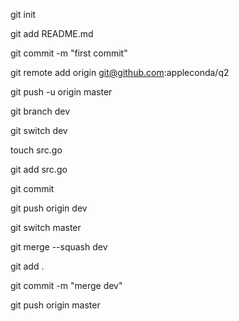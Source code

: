 git init

git add README.md

git commit -m "first commit"

git remote add origin git@github.com:appleconda/q2

git push -u origin master

git branch dev

git switch dev

touch src.go

git add src.go

git commit

git push origin dev

git switch master

git merge --squash dev

git add .

git commit -m "merge dev"

git push origin master
